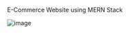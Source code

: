 E-Commerce Website using MERN Stack

![image](https://github.com/user-attachments/assets/f3dcdd7e-2977-432f-a317-2921a96dd602)
